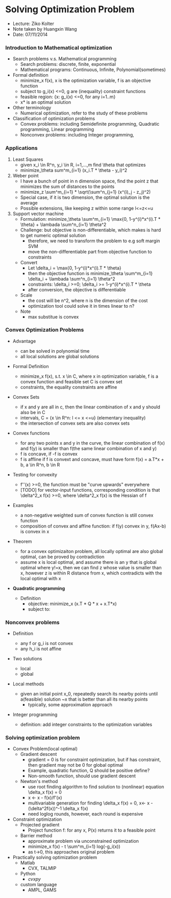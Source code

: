 Solving Optimization Problem
=============================

* Lecture: Ziko Kolter
* Note taken by Huangxin Wang
* Date: 07/11/2014

### Introduction to Mathematical optimization

- Search problems v.s. Mathematical programming
	- Search problems: discrete, finite, exponential
	- Mathematical programs: Continuous, Infinite, Polynomial(sometimes)
- Formal definition
	- minimize_x f(x), x is the optimization variable, f is an objective function
	- subject to g_i(x) <=0, g are (inequality) constraint functions
	- feasible region: {x: g_i(x) <=0, for any i=1..m}
	- x* is an optimal solution
- Other terminology
	- Numerical optimization, refer to the study of these problems	
- Classification of optimization problems
	- Convex problems: including Semidefinite programming, Quadratic programming, Linear programming
	- Nonconvex problems: including Integer programming, 

### Applications
1. Least Squares
	- given x_i \in R^n, y_i \in R, i=1,...,m find \theta that optimizes
	- minimize_\theta sum^m_{i=1} (x_i.T * \theta - y_i)^2
2. Weber point
	- I have a bunch of point in n dimension space, find the point z that minimizes the sum of distances to the points 
	- minimize_z \sum^m_{i=1} * \sqrt(\sum^n_{j=1} (x^(i)_j - z_j)^2)
	- Special case, if it is two dimension, the optimal solution is the average
	- Possible extensions, like keeping z within some range l<=z<=u
3. Support vector machine
	- Formulation: minimize_\theta \sum^m_{i=1} \max{0, 1-y^(i)*x^(i).T * \theta} + \lambada \sum^n_{i=1} \theta^2
	- Challenge: but objective is non-differentiable, which makes is hard to get numeric optimal solution
		- therefore, we need to transform the problem to e.g soft margin SVM
		- move the non-differentiable part from objective function to constraints
	- Convert
		- Let \delta_i = \max{0, 1-y^(i)*x^(i).T * \theta}
		- then the objective function is minimize_\theta \sum^m_{i=1} \delta_i + \lambada \sum^n_{i=1} \theta^2
		- constraints: \delta_i >=0; \delta_i >= 1-y^(i)*x^(i).T * \theta
		- after conversion, the objective is differentiable
	- Scale
		- the cost will be n^2, where n is the dimension of the cost
		- optimization tool could solve it in times linear to n?
	- Note
		- max substitue is convex
	
### Convex Optimization Problems
- Advantage
	- can be solved in polynomial time
	- all local solutions are global solutions
- Formal Definition	
	- minimize_x f(x), s.t. x \in C, where x in optimization variable, f is a convex function and feasible set C is convex set
	- constraints, the equality constraints are affine
- Convex Sets
	- if x and y are all in c, then the linear combination of x and y should also be in C
	- intervals, C = {x \in R^n: l <= x <=u} (elementary inequality)
	- the intersection of convex sets are also convex sets
- Convex functions
	- for any two points x and y in the curve, the linear combination of f(x) and f(y) is smaller than f(the same linear combination of x and y)
	- f is concave, if -f is convex
	- f is affline if f is convext and concave, must have form f(x) = a.T*x + b, a \in R^n, b \in R
- Testing for convexity
	- f''(x) >=0, the function must be "curve upwards" everywhere
	- [TODO] for vector-input functions, corresponding condition is that \delta^2_x f(x) >=0, where \delta^2_x f(x) is the Hessian of f
- Examples
	- a non-negative weighted sum of convex function is still convex function
	- composition of convex and affine function: if f(y) convex in y, f(Ax-b) is convex in x
- Theorem
	- for a convex optimizaiton problem, all locally optimal are also global optimal, can be proved by contradiction
	- assume x is local optimal, and assume there is an y that is global optimal where y!=x, then we can find z whose value is smaller than x, however z is within R distance from x, which contradicts with the local optimal with x

- **Quadratic programming**
	- Definition	
		- objective: minimize_x (x.T * Q * x + x.T*x)
		- subject to: 

### Nonconvex problems
- Definition
	- any f or g_i is not convex
	- any h_i is not affine

- Two solutions
	- local
	- global

- Local methods
	- given an initial point x_0, repeatedly search its nearby points until a(feasible) solution ~x that is better than all its nearby points
		- typically, some approximation approach
- Integer programming
	- definition: add integer constraints to the optimization variables

### Solving optimization problem
- Convex Problem(local optimal)
	- Gradient descent
		- gradient = 0 is for constraint optimization, but if has constraint, then gradient may not be 0 for global optimal
		- Example, quadratic function, Q should be positive define?
		- Non-smooth function, should use gradient descent
	- Newton's method
		- use root finding algorithm to find solution to (nonlinear) equation \delta_x f(x) = 0
		- x <- x - f(x)/f'(x)
		- multivariable generation for finding \delta_x f(x) = 0, x<- x - (\delta^2f(x))^-1 \delta_x f(x)
		- need loglog rounds, however, each round is expensive
- Constraint optimization
	- Projected gradient
		- Project function f: for any x, P(x) returns it to a feasible point
	- Barrier method
		- approximate problem via unconstrained optimization
		- minimize_x f(x) - t \sum^m_{i=1} log(-g_i(x))
		- as t->0, this approaches original problem
- Practically solving optimization problem
	- Matlab
		- CVX, TALMIP
	- Python
		- *cvxpy*
	- custom language
		- AMPL, GAMS
		
	



